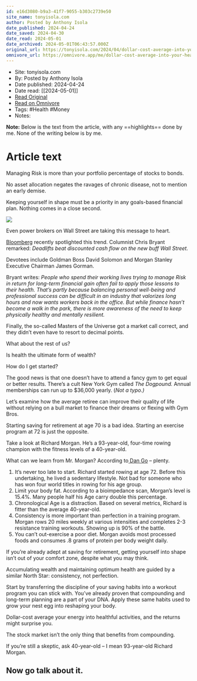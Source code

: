 ```yaml
---
id: e16d3080-b9a3-41f7-9055-b303c2739e50
site_name: tonyisola.com
author: Posted by Anthony Isola
date_published: 2024-04-24
date_saved: 2024-04-30
date_read: 2024-05-01
date_archived: 2024-05-01T06:43:57.000Z
original_url: https://tonyisola.com/2024/04/dollar-cost-average-into-your-health/
omnivore_url: https://omnivore.app/me/dollar-cost-average-into-your-health-a-teachable-moment-18f2d97c217
---
```


 - Site: tonyisola.com
 - By: Posted by Anthony Isola
 - Date published: 2024-04-24
 - Date read: [[2024-05-01]]
 - [Read Original](https://tonyisola.com/2024/04/dollar-cost-average-into-your-health/)
 - [Read on Omnivore](https://omnivore.app/me/dollar-cost-average-into-your-health-a-teachable-moment-18f2d97c217)
 - Tags:  #Health  #Money 
 - Notes: 

**Note:** Below is the text from the article, with any ==highlights== done by me. None of the writing below is by me.

# Article text
Managing Risk is more than your portfolio percentage of stocks to bonds.

No asset allocation negates the ravages of chronic disease, not to mention an early demise.

Keeping yourself in shape must be a priority in any goals-based financial plan. Nothing comes in a close second.

![](https://proxy-prod.omnivore-image-cache.app/720x405,sMVYSw76cOsIB1R2fAmCOsYjGjxoWO1_Jun_GWcdcevo/https://tonyisola.com/wp-content/uploads/2024/04/Muscle-Mass-Graph.jpg) 

Even power brokers on Wall Street are taking this message to heart.

[Bloomberg](https://www.wealthmanagement.com/industry/why-everyone-finance-getting-ripped) recently spotlighted this trend. Columnist Chris Bryant remarked: _Deadlifts beat discounted cash flow on the new buff Wall Street._

Devotees include Goldman Boss David Solomon and Morgan Stanley Executive Chairman James Gorman.

Bryant writes: _People who spend their working lives trying to manage Risk in return for long-term financial gain often fail to apply those lessons to their health. That’s partly because balancing personal well-being and professional success can be difficult in an industry that valorizes long hours and now wants workers back in the office. But while finance hasn’t become a walk in the park, there is more awareness of the need to keep physically healthy and mentally resilient._ 

Finally, the so-called Masters of the Universe got a market call correct, and they didn’t even have to resort to decimal points.

What about the rest of us?

Is health the ultimate form of wealth?

How do I get started?

The good news is that one doesn’t have to attend a fancy gym to get equal or better results. There’s a cult New York Gym called _The Dogpound._ Annual memberships can run up to $36,000 yearly. (_Not a typo.)_ 

Let’s examine how the average retiree can improve their quality of life without relying on a bull market to finance their dreams or flexing with Gym Bros.

Starting saving for retirement at age 70 is a bad idea. Starting an exercise program at 72 is just the opposite.

Take a look at Richard Morgan. He’s a 93-year-old, four-time rowing champion with the fitness levels of a 40-year-old.

What can we learn from Mr. Morgan? According to[ Dan Go](https://humbledollar.com/2024/04/aging-with-others/) – plenty.

1. It’s never too late to start. Richard started rowing at age 72\. Before this undertaking, he lived a sedentary lifestyle. Not bad for someone who has won four world titles in rowing for his age group.
2. Limit your body fat. According to a bioimpedance scan, Morgan’s level is 15.4%. Many people half his Age carry double this percentage.
3. Chronological Age is a distraction. Based on several metrics, Richard is fitter than the average 40-year-old.
4. Consistency is more important than perfection in a training program. Morgan rows 20 miles weekly at various intensities and completes 2-3 resistance training workouts. Showing up is 90% of the battle.
5. You can’t out-exercise a poor diet. Morgan avoids most processed foods and consumes .8 grams of protein per body weight daily.

If you’re already adept at saving for retirement, getting yourself into shape isn’t out of your comfort zone, despite what you may think.

Accumulating wealth and maintaining optimum health are guided by a similar North Star: consistency, not perfection.

Start by transferring the discipline of your saving habits into a workout program you can stick with. You’ve already proven that compounding and long-term planning are a part of your DNA. Apply these same habits used to grow your nest egg into reshaping your body.

Dollar-cost average your energy into healthful activities, and the returns might surprise you.

The stock market isn’t the only thing that benefits from compounding.

If you’re still a skeptic, ask 40-year-old – I mean 93-year-old Richard Morgan.

## Now go talk about it.